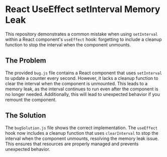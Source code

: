 # React UseEffect setInterval Memory Leak
This repository demonstrates a common mistake when using `setInterval` within a React component's `useEffect` hook: forgetting to include a cleanup function to stop the interval when the component unmounts.

## The Problem
The provided `bug.js` file contains a React component that uses `setInterval` to update a counter every second.  However, it lacks a cleanup function to clear the interval when the component is unmounted. This leads to a memory leak, as the interval continues to run even after the component is no longer needed. Additionally, this will lead to unexpected behavior if you remount the component.

## The Solution
The `bugSolution.js` file shows the correct implementation. The `useEffect` hook now includes a cleanup function that uses `clearInterval` to stop the interval when the component unmounts, resolving the memory leak issue.  This ensures that resources are properly managed and prevents unexpected behavior.